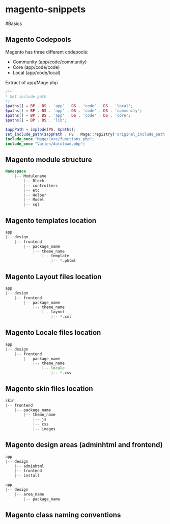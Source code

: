 magento-snippets
================

#Basics

## Magento Codepools

Magento has three different codepools:

* Community (app/code/community)
* Core (app/code/code)
* Local (app/code/local)

Extract of app/Mage.php

```php
/**
* Set include path
*/
$paths[] = BP . DS . 'app' . DS . 'code' . DS . 'local';
$paths[] = BP . DS . 'app' . DS . 'code' . DS . 'community';
$paths[] = BP . DS . 'app' . DS . 'code' . DS . 'core';
$paths[] = BP . DS . 'lib';

$appPath = implode(PS, $paths);
set_include_path($appPath . PS . Mage::registry('original_include_path'));
include_once "Mage/Core/functions.php";
include_once "Varien/Autoload.php";
```

## Magento module structure

```php
Namespace
	|-- Modulename
		|-- Block
		|-- controllers
		|-- etc
		|-- Helper
		|-- Model
		|-- sql
```

## Magento templates location

```php
app
|-- design
	|-- frontend
		|-- package_name
			|-- theme_name
				|-- template
					|-- *.phtml
```

## Magento Layout files location

```php
app
|-- design
	|-- frontend
		|-- package_name
			|-- theme_name
				|-- layout
					|-- *.xml
```

## Magento Locale files location

```php
app
|-- design
	|-- frontend
		|-- package_name
			|-- theme_name
				|-- locale
					|-- *.csv
```

## Magento skin files location

```php
skin
|-- frontend
	|-- package_name
		|-- theme_name
			|-- js
			|-- css
			|-- images
```

## Magento design areas (adminhtml and frontend)

```php
app
|-- design
	|-- adminhtml
	|-- frontend
	|-- install
```

```php
app
|-- design
	|-- area_name
		|-- package_name
```

## Magento class naming conventions
